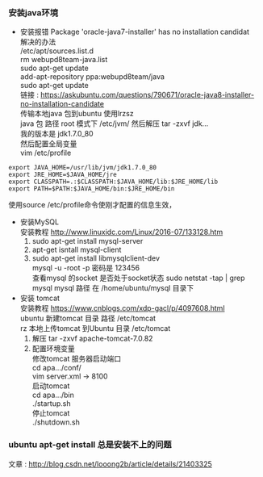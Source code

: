 ### 安装java环境 
 
 - 安装报错 Package 'oracle-java7-installer' has no installation candidat  
解决的办法  
   /etc/apt/sources.list.d  
   rm webupd8team-java.list   
   sudo apt-get update  
   add-apt-repository ppa:webupd8team/java  
   sudo apt-get update  
链接 :  https://askubuntu.com/questions/790671/oracle-java8-installer-no-installation-candidate  
  传输本地java 包到ubuntu 使用lrzsz  
  java 包 路径 root 模式下  /etc/jvm/ 
  然后解压 tar -zxvf jdk...   
  我的版本是 jdk1.7.0_80  
  然后配置全局变量  
  vim /etc/profile 
  ```
  export JAVA_HOME=/usr/lib/jvm/jdk1.7.0_80  
  export JRE_HOME=$JAVA_HOME/jre  
  export CLASSPATH=.:$CLASSPATH:$JAVA_HOME/lib:$JRE_HOME/lib  
  export PATH=$PATH:$JAVA_HOME/bin:$JRE_HOME/bin  
  ```  
  使用source /etc/profile命令使刚才配置的信息生效，

- 安装MySQL   
  安装教程 http://www.linuxidc.com/Linux/2016-07/133128.htm  
   1. sudo apt-get install mysql-server  
   2. apt-get isntall mysql-client  
   3.  sudo apt-get install libmysqlclient-dev  
   mysql -u -root -p 
   密码是 123456    
   查看mysql 的socket 是否处于socket状态  sudo netstat -tap | grep mysql 
   mysql 路径 在 /home/ubuntu/mysql 目录下
- 安装 tomcat  
  安装教程 https://www.cnblogs.com/xdp-gacl/p/4097608.html  
  ubuntu 新建tomcat 目录  路径 /etc/tomcat  
  rz 本地上传tomcat 到Ubuntu 目录  /etc/tomcat  
  1. 解压 tar -zxvf apache-tomcat-7.0.82  
  2. 配置环境变量  
     修改tomcat 服务器启动端口   
       cd apa.../conf/   
       vim server.xml   -> 8100  
     启动tomcat  
     cd apa.../bin  
     ./startup.sh  
     停止tomcat  
     ./shutdown.sh  

### ubuntu apt-get install 总是安装不上的问题  
文章 : http://blog.csdn.net/looong2b/article/details/21403325 

